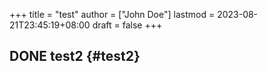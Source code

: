 +++
title = "test"
author = ["John Doe"]
lastmod = 2023-08-21T23:45:19+08:00
draft = false
+++

## <span class="org-todo done DONE">DONE</span> test2 {#test2}
